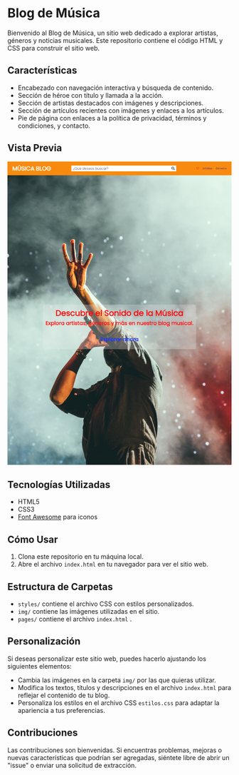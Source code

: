 # Blog de Música

Bienvenido al Blog de Música, un sitio web dedicado a explorar artistas, géneros y noticias musicales. Este repositorio contiene el código HTML y CSS para construir el sitio web.

## Características

- Encabezado con navegación interactiva y búsqueda de contenido.
- Sección de héroe con título y llamada a la acción.
- Sección de artistas destacados con imágenes y descripciones.
- Sección de artículos recientes con imágenes y enlaces a los artículos.
- Pie de página con enlaces a la política de privacidad, términos y condiciones, y contacto.

## Vista Previa

![Vista Previa](./img/vistaPrevia.png)

## Tecnologías Utilizadas

- HTML5
- CSS3
- [Font Awesome](https://fontawesome.com/) para iconos

## Cómo Usar

1. Clona este repositorio en tu máquina local.
2. Abre el archivo `index.html` en tu navegador para ver el sitio web.

## Estructura de Carpetas

- `styles/` contiene el archivo CSS con estilos personalizados.
- `img/` contiene las imágenes utilizadas en el sitio.
- `pages/` contiene el archivo `index.html` .

## Personalización

Si deseas personalizar este sitio web, puedes hacerlo ajustando los siguientes elementos:

- Cambia las imágenes en la carpeta `img/` por las que quieras utilizar.
- Modifica los textos, títulos y descripciones en el archivo `index.html` para reflejar el contenido de tu blog.
- Personaliza los estilos en el archivo CSS `estilos.css` para adaptar la apariencia a tus preferencias.

## Contribuciones

Las contribuciones son bienvenidas. Si encuentras problemas, mejoras o nuevas características que podrían ser agregadas, siéntete libre de abrir un "issue" o enviar una solicitud de extracción.


